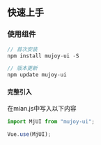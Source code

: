 <!--
 * @Description: 快速开始文档
 * @Author: panrui
 * @Date: 2021-05-26 11:06:53
 * @LastEditTime: 2021-06-04 15:19:51
 * @LastEditors: panrui
 * 不忘初心,不负梦想
-->

## 快速上手

### 使用组件

```js
// 首次安装
npm install mujoy-ui -S

// 版本更新
npm update mujoy-ui
```

#### 完整引入
在mian.js中写入以下内容
```js
import MjUI from "mujoy-ui";

Vue.use(MjUI);
```
